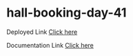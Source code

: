 # hall-booking-day-41

Deployed Link [Click here](https://hall-booking-meyazhagan.herokuapp.com)

Documentation Link [Click here](https://documenter.getpostman.com/view/17715071/UVC9f591)
